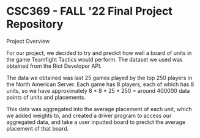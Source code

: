 # CSC369 - FALL '22 Final Project Repository

Project Overview

For our project, we decided to try and predict how well a board of units in the game Teamfight Tactics would perform. The dataset we used was obtained from the Riot Developer API. 

The data we obtained was last 25 games played by the top 250 players in the North American Server. Each game has 8 players, each of which has 8 units, so we have approximately 8 * 8 * 25 * 250 = around 400000 data points of units and placements. 

This data was aggregated into the average placement of each unit, which we added weights to, and created a driver program to access our aggregated data, and take a user inputted board to predict the average placement of that board.
